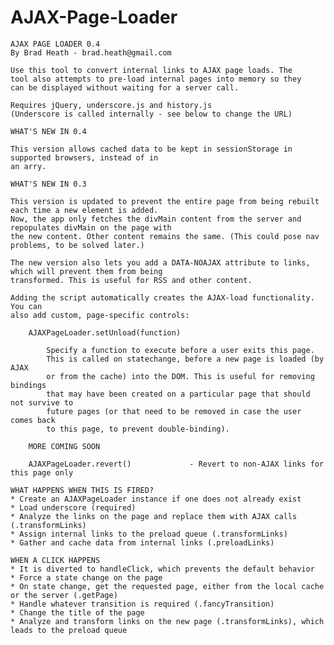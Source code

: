AJAX-Page-Loader
================


	AJAX PAGE LOADER 0.4
	By Brad Heath - brad.heath@gmail.com
	
	Use this tool to convert internal links to AJAX page loads. The 
	tool also attempts to pre-load internal pages into memory so they 
	can be displayed without waiting for a server call. 
	
	Requires jQuery, underscore.js and history.js
	(Underscore is called internally - see below to change the URL)
	
	WHAT'S NEW IN 0.4

	This version allows cached data to be kept in sessionStorage in supported browsers, instead of in
	an arry. 
	
	WHAT'S NEW IN 0.3
	
	This version is updated to prevent the entire page from being rebuilt each time a new element is added.
	Now, the app only fetches the divMain content from the server and repopulates divMain on the page with
	the new content. Other content remains the same. (This could pose nav problems, to be solved later.) 
	
	The new version also lets you add a DATA-NOAJAX attribute to links, which will prevent them from being
	transformed. This is useful for RSS and other content. 
	
	Adding the script automatically creates the AJAX-load functionality. You can
	also add custom, page-specific controls:
	
		AJAXPageLoader.setUnload(function)
		
			Specify a function to execute before a user exits this page. 
			This is called on statechange, before a new page is loaded (by AJAX
			or from the cache) into the DOM. This is useful for removing bindings
			that may have been created on a particular page that should not survive to 
			future pages (or that need to be removed in case the user comes back
			to this page, to prevent double-binding). 
		
		MORE COMING SOON
		
		AJAXPageLoader.revert()				- Revert to non-AJAX links for this page only
		
	WHAT HAPPENS WHEN THIS IS FIRED?		
	* Create an AJAXPageLoader instance if one does not already exist
	* Load underscore (required)
	* Analyze the links on the page and replace them with AJAX calls (.transformLinks)
	* Assign internal links to the preload queue (.transformLinks)
	* Gather and cache data from internal links (.preloadLinks)
	
	WHEN A CLICK HAPPENS
	* It is diverted to handleClick, which prevents the default behavior
	* Force a state change on the page 
	* On state change, get the requested page, either from the local cache or the server (.getPage)
	* Handle whatever transition is required (.fancyTransition)
	* Change the title of the page
	* Analyze and transform links on the new page (.transformLinks), which leads to the preload queue
		
